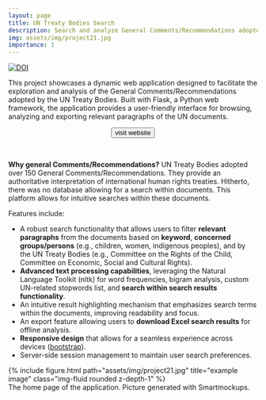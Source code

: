 ```yaml
---
layout: page
title: UN Treaty Bodies Search
description: Search and analyze General Comments/Recommendations adopted by the UN Treaty Bodies
img: assets/img/project21.jpg
importance: 1
---
```


<a href="https://zenodo.org/doi/10.5281/zenodo.10495719"><img src="https://zenodo.org/badge/741047917.svg" alt="DOI"></a>

<p>This project showcases a dynamic web application designed to facilitate the exploration and analysis of the General Comments/Recommendations adopted by the UN Treaty Bodies. Built with Flask, a Python web framework, the application provides a user-friendly interface for browsing, analyzing and exporting relevant paragraphs of the UN documents.</p>

<p align="center">
<a href="https://lszoszk.pythonanywhere.com/"><button class="button-57" role="button">visit website</button></a>
</p>
<br>
<p><strong>Why general Comments/Recommendations?</strong> UN Treaty Bodies adopted over 150 General Comments/Recommendations. They provide an authoritative interpretation of international human rights treaties. Hitherto, there was no database allowing for a search within documents. This platform allows for intuitive searches within these documents.</p>

Features include:
<ul>
    <li>A robust search functionality that allows users to filter <strong>relevant paragraphs</strong> from the documents based on <strong>keyword</strong>, <strong>concerned groups/persons</strong> (e.g., children, women, indigenous peoples), and by the UN Treaty Bodies (e.g., Committee on the Rights of the Child, Committee on Economic, Social and Cultural Rights).</li>
    <li><strong>Advanced text processing capabilities</strong>, leveraging the Natural Language Toolkit (nltk) for word frequencies, bigram analysis, custom UN-related stopwords list, and <strong>search within search results functionality</strong>.</li>
    <li>An intuitive result highlighting mechanism that emphasizes search terms within the documents, improving readability and focus.</li>
    <li>An export feature allowing users to <strong>download Excel search results</strong> for offline analysis.</li>
    <li><strong>Responsive design</strong> that allows for a seamless experience across devices (<a href="https://getbootstrap.com/">bootstrap</a>).</li>
    <li>Server-side session management to maintain user search preferences.</li>
</ul>

<div class="row">
    <div class="col-sm mt-3 mt-md-0">
        {% include figure.html path="assets/img/project21.jpg" title="example image" class="img-fluid rounded z-depth-1" %}
    </div>
</div>
<div class="caption">
    The home page of the application. Picture generated with Smartmockups.
</div>